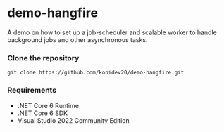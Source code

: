 # demo-hangfire
A demo on how to set up a job-scheduler and scalable worker to handle background jobs and other asynchronous tasks.

### Clone the repository
```
git clone https://github.com/konidev20/demo-hangfire.git
```

### Requirements
- .NET Core 6 Runtime
- .NET Core 6 SDK
- Visual Studio 2022 Community Edition
